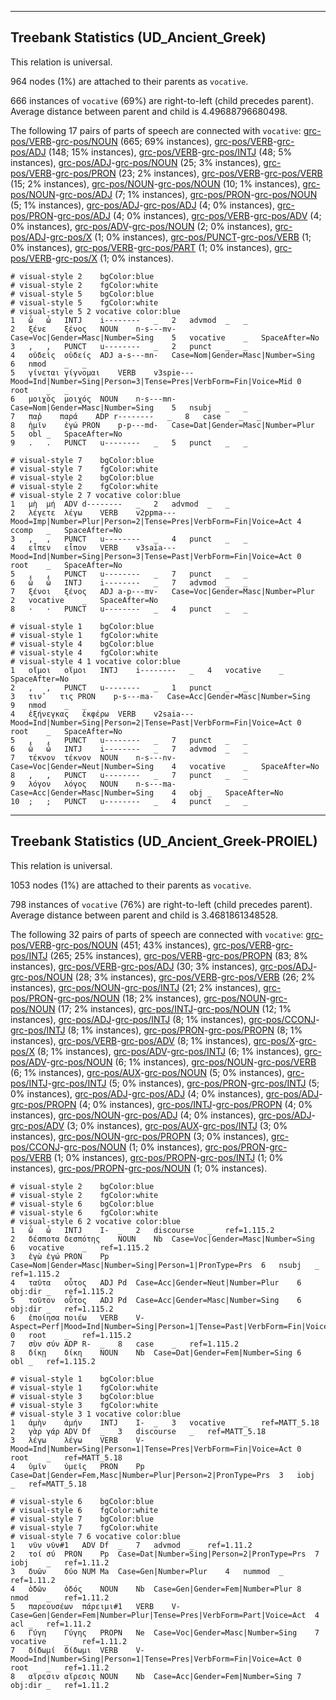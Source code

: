 

--------------------------------------------------------------------------------

## Treebank Statistics (UD_Ancient_Greek)

This relation is universal.

964 nodes (1%) are attached to their parents as `vocative`.

666 instances of `vocative` (69%) are right-to-left (child precedes parent).
Average distance between parent and child is 4.49688796680498.

The following 17 pairs of parts of speech are connected with `vocative`: [grc-pos/VERB]()-[grc-pos/NOUN]() (665; 69% instances), [grc-pos/VERB]()-[grc-pos/ADJ]() (148; 15% instances), [grc-pos/VERB]()-[grc-pos/INTJ]() (48; 5% instances), [grc-pos/ADJ]()-[grc-pos/NOUN]() (25; 3% instances), [grc-pos/VERB]()-[grc-pos/PRON]() (23; 2% instances), [grc-pos/VERB]()-[grc-pos/VERB]() (15; 2% instances), [grc-pos/NOUN]()-[grc-pos/NOUN]() (10; 1% instances), [grc-pos/NOUN]()-[grc-pos/ADJ]() (7; 1% instances), [grc-pos/PRON]()-[grc-pos/NOUN]() (5; 1% instances), [grc-pos/ADJ]()-[grc-pos/ADJ]() (4; 0% instances), [grc-pos/PRON]()-[grc-pos/ADJ]() (4; 0% instances), [grc-pos/VERB]()-[grc-pos/ADV]() (4; 0% instances), [grc-pos/ADV]()-[grc-pos/NOUN]() (2; 0% instances), [grc-pos/ADJ]()-[grc-pos/X]() (1; 0% instances), [grc-pos/PUNCT]()-[grc-pos/VERB]() (1; 0% instances), [grc-pos/VERB]()-[grc-pos/PART]() (1; 0% instances), [grc-pos/VERB]()-[grc-pos/X]() (1; 0% instances).


~~~ conllu
# visual-style 2	bgColor:blue
# visual-style 2	fgColor:white
# visual-style 5	bgColor:blue
# visual-style 5	fgColor:white
# visual-style 5 2 vocative	color:blue
1	ὦ	ὦ	INTJ	i--------	_	2	advmod	_	_
2	ξένε	ξένος	NOUN	n-s---mv-	Case=Voc|Gender=Masc|Number=Sing	5	vocative	_	SpaceAfter=No
3	,	,	PUNCT	u--------	_	2	punct	_	_
4	οὐδεὶς	οὐδείς	ADJ	a-s---mn-	Case=Nom|Gender=Masc|Number=Sing	6	nmod	_	_
5	γίνεται	γίγνομαι	VERB	v3spie---	Mood=Ind|Number=Sing|Person=3|Tense=Pres|VerbForm=Fin|Voice=Mid	0	root	_	_
6	μοιχὸς	μοιχός	NOUN	n-s---mn-	Case=Nom|Gender=Masc|Number=Sing	5	nsubj	_	_
7	παῤ	παρά	ADP	r--------	_	8	case	_	_
8	ἡμῖν	ἐγώ	PRON	p-p---md-	Case=Dat|Gender=Masc|Number=Plur	5	obl	_	SpaceAfter=No
9	.	.	PUNCT	u--------	_	5	punct	_	_

~~~


~~~ conllu
# visual-style 7	bgColor:blue
# visual-style 7	fgColor:white
# visual-style 2	bgColor:blue
# visual-style 2	fgColor:white
# visual-style 2 7 vocative	color:blue
1	μὴ	μή	ADV	d--------	_	2	advmod	_	_
2	λέγετε	λέγω	VERB	v2ppma---	Mood=Imp|Number=Plur|Person=2|Tense=Pres|VerbForm=Fin|Voice=Act	4	ccomp	_	SpaceAfter=No
3	,	,	PUNCT	u--------	_	4	punct	_	_
4	εἶπεν	εἶπον	VERB	v3saia---	Mood=Ind|Number=Sing|Person=3|Tense=Past|VerbForm=Fin|Voice=Act	0	root	_	SpaceAfter=No
5	,	,	PUNCT	u--------	_	7	punct	_	_
6	ὦ	ὦ	INTJ	i--------	_	7	advmod	_	_
7	ξένοι	ξένος	ADJ	a-p---mv-	Case=Voc|Gender=Masc|Number=Plur	2	vocative	_	SpaceAfter=No
8	·	·	PUNCT	u--------	_	4	punct	_	_

~~~


~~~ conllu
# visual-style 1	bgColor:blue
# visual-style 1	fgColor:white
# visual-style 4	bgColor:blue
# visual-style 4	fgColor:white
# visual-style 4 1 vocative	color:blue
1	οἴμοι	οἴμοι	INTJ	i--------	_	4	vocative	_	SpaceAfter=No
2	,	,	PUNCT	u--------	_	1	punct	_	_
3	τιν̓	τις	PRON	p-s---ma-	Case=Acc|Gender=Masc|Number=Sing	9	nmod	_	_
4	ἐξήνεγκας	ἐκφέρω	VERB	v2saia---	Mood=Ind|Number=Sing|Person=2|Tense=Past|VerbForm=Fin|Voice=Act	0	root	_	SpaceAfter=No
5	,	,	PUNCT	u--------	_	7	punct	_	_
6	ὦ	ὦ	INTJ	i--------	_	7	advmod	_	_
7	τέκνον	τέκνον	NOUN	n-s---nv-	Case=Voc|Gender=Neut|Number=Sing	4	vocative	_	SpaceAfter=No
8	,	,	PUNCT	u--------	_	7	punct	_	_
9	λόγον	λόγος	NOUN	n-s---ma-	Case=Acc|Gender=Masc|Number=Sing	4	obj	_	SpaceAfter=No
10	;	;	PUNCT	u--------	_	4	punct	_	_

~~~




--------------------------------------------------------------------------------

## Treebank Statistics (UD_Ancient_Greek-PROIEL)

This relation is universal.

1053 nodes (1%) are attached to their parents as `vocative`.

798 instances of `vocative` (76%) are right-to-left (child precedes parent).
Average distance between parent and child is 3.4681861348528.

The following 32 pairs of parts of speech are connected with `vocative`: [grc-pos/VERB]()-[grc-pos/NOUN]() (451; 43% instances), [grc-pos/VERB]()-[grc-pos/INTJ]() (265; 25% instances), [grc-pos/VERB]()-[grc-pos/PROPN]() (83; 8% instances), [grc-pos/VERB]()-[grc-pos/ADJ]() (30; 3% instances), [grc-pos/ADJ]()-[grc-pos/NOUN]() (28; 3% instances), [grc-pos/VERB]()-[grc-pos/VERB]() (26; 2% instances), [grc-pos/NOUN]()-[grc-pos/INTJ]() (21; 2% instances), [grc-pos/PRON]()-[grc-pos/NOUN]() (18; 2% instances), [grc-pos/NOUN]()-[grc-pos/NOUN]() (17; 2% instances), [grc-pos/INTJ]()-[grc-pos/NOUN]() (12; 1% instances), [grc-pos/ADJ]()-[grc-pos/INTJ]() (8; 1% instances), [grc-pos/CCONJ]()-[grc-pos/INTJ]() (8; 1% instances), [grc-pos/PRON]()-[grc-pos/PROPN]() (8; 1% instances), [grc-pos/VERB]()-[grc-pos/ADV]() (8; 1% instances), [grc-pos/X]()-[grc-pos/X]() (8; 1% instances), [grc-pos/ADV]()-[grc-pos/INTJ]() (6; 1% instances), [grc-pos/ADV]()-[grc-pos/NOUN]() (6; 1% instances), [grc-pos/NOUN]()-[grc-pos/VERB]() (6; 1% instances), [grc-pos/AUX]()-[grc-pos/NOUN]() (5; 0% instances), [grc-pos/INTJ]()-[grc-pos/INTJ]() (5; 0% instances), [grc-pos/PRON]()-[grc-pos/INTJ]() (5; 0% instances), [grc-pos/ADJ]()-[grc-pos/ADJ]() (4; 0% instances), [grc-pos/ADJ]()-[grc-pos/PROPN]() (4; 0% instances), [grc-pos/INTJ]()-[grc-pos/PROPN]() (4; 0% instances), [grc-pos/NOUN]()-[grc-pos/ADJ]() (4; 0% instances), [grc-pos/ADJ]()-[grc-pos/ADV]() (3; 0% instances), [grc-pos/AUX]()-[grc-pos/INTJ]() (3; 0% instances), [grc-pos/NOUN]()-[grc-pos/PROPN]() (3; 0% instances), [grc-pos/CCONJ]()-[grc-pos/NOUN]() (1; 0% instances), [grc-pos/PRON]()-[grc-pos/VERB]() (1; 0% instances), [grc-pos/PROPN]()-[grc-pos/INTJ]() (1; 0% instances), [grc-pos/PROPN]()-[grc-pos/NOUN]() (1; 0% instances).


~~~ conllu
# visual-style 2	bgColor:blue
# visual-style 2	fgColor:white
# visual-style 6	bgColor:blue
# visual-style 6	fgColor:white
# visual-style 6 2 vocative	color:blue
1	ὦ	ὦ	INTJ	I-	_	2	discourse	_	ref=1.115.2
2	δέσποτα	δεσπότης	NOUN	Nb	Case=Voc|Gender=Masc|Number=Sing	6	vocative	_	ref=1.115.2
3	ἐγὼ	ἐγώ	PRON	Pp	Case=Nom|Gender=Masc|Number=Sing|Person=1|PronType=Prs	6	nsubj	_	ref=1.115.2
4	ταῦτα	οὗτος	ADJ	Pd	Case=Acc|Gender=Neut|Number=Plur	6	obj:dir	_	ref=1.115.2
5	τοῦτον	οὗτος	ADJ	Pd	Case=Acc|Gender=Masc|Number=Sing	6	obj:dir	_	ref=1.115.2
6	ἐποίησα	ποιέω	VERB	V-	Aspect=Perf|Mood=Ind|Number=Sing|Person=1|Tense=Past|VerbForm=Fin|Voice=Act	0	root	_	ref=1.115.2
7	σὺν	σύν	ADP	R-	_	8	case	_	ref=1.115.2
8	δίκῃ	δίκη	NOUN	Nb	Case=Dat|Gender=Fem|Number=Sing	6	obl	_	ref=1.115.2

~~~


~~~ conllu
# visual-style 1	bgColor:blue
# visual-style 1	fgColor:white
# visual-style 3	bgColor:blue
# visual-style 3	fgColor:white
# visual-style 3 1 vocative	color:blue
1	ἀμὴν	ἀμήν	INTJ	I-	_	3	vocative	_	ref=MATT_5.18
2	γὰρ	γάρ	ADV	Df	_	3	discourse	_	ref=MATT_5.18
3	λέγω	λέγω	VERB	V-	Mood=Ind|Number=Sing|Person=1|Tense=Pres|VerbForm=Fin|Voice=Act	0	root	_	ref=MATT_5.18
4	ὑμῖν	ὑμεῖς	PRON	Pp	Case=Dat|Gender=Fem,Masc|Number=Plur|Person=2|PronType=Prs	3	iobj	_	ref=MATT_5.18

~~~


~~~ conllu
# visual-style 6	bgColor:blue
# visual-style 6	fgColor:white
# visual-style 7	bgColor:blue
# visual-style 7	fgColor:white
# visual-style 7 6 vocative	color:blue
1	νῦν	νῦν#1	ADV	Df	_	7	advmod	_	ref=1.11.2
2	τοί	σύ	PRON	Pp	Case=Dat|Number=Sing|Person=2|PronType=Prs	7	iobj	_	ref=1.11.2
3	δυῶν	δύο	NUM	Ma	Case=Gen|Number=Plur	4	nummod	_	ref=1.11.2
4	ὁδῶν	ὁδός	NOUN	Nb	Case=Gen|Gender=Fem|Number=Plur	8	nmod	_	ref=1.11.2
5	παρεουσέων	πάρειμι#1	VERB	V-	Case=Gen|Gender=Fem|Number=Plur|Tense=Pres|VerbForm=Part|Voice=Act	4	acl	_	ref=1.11.2
6	Γύγη	Γύγης	PROPN	Ne	Case=Voc|Gender=Masc|Number=Sing	7	vocative	_	ref=1.11.2
7	δίδωμί	δίδωμι	VERB	V-	Mood=Ind|Number=Sing|Person=1|Tense=Pres|VerbForm=Fin|Voice=Act	0	root	_	ref=1.11.2
8	αἵρεσιν	αἵρεσις	NOUN	Nb	Case=Acc|Gender=Fem|Number=Sing	7	obj:dir	_	ref=1.11.2

~~~


